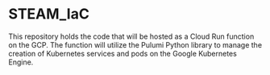# STEAM_IaC
This repository holds the code that will be hosted as a Cloud Run function on the GCP. The function will utilize the Pulumi Python library to manage the creation of Kubernetes services and pods on the Google Kubernetes Engine. 
